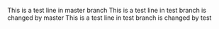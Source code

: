This is a test line in master branch
This is a test line in test branch is changed by master
This is a test line in test branch is changed by test
